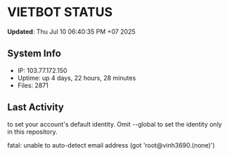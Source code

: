# VIETBOT STATUS
**Updated**: Thu Jul 10 06:40:35 PM +07 2025

## System Info
- IP: 103.77.172.150
- Uptime: up 4 days, 22 hours, 28 minutes
- Files: 2871

## Last Activity

to set your account's default identity.
Omit --global to set the identity only in this repository.

fatal: unable to auto-detect email address (got 'root@vinh3690.(none)')
